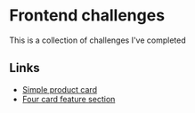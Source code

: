 # Frontend challenges

This is a collection of challenges I've completed

## Links

-   [Simple product card](https://bubblegone.github.io/frontend-challenges/product-preview-card-component/)
-   [Four card feature section](https://bubblegone.github.io/frontend-challenges/four-card-feature-section/)
